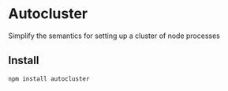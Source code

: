 # Autocluster

Simplify the semantics for setting up a cluster of node processes

## Install

~~~bash
npm install autocluster
~~~
